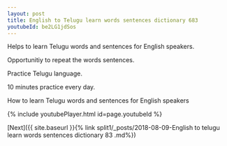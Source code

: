 ```yaml
---
layout: post
title: English to Telugu learn words sentences dictionary 683 
youtubeId: be2LG1jdSos
---
```

 
 
Helps to learn Telugu words and sentences for English speakers.

Opportunitiy to repeat the words sentences. 

Practice Telugu language. 
 
10 minutes practice every day. 
 
How to learn Telugu words and sentences for English speakers 
 
{% include youtubePlayer.html id=page.youtubeId %}
 
 
[Next]({{ site.baseurl }}{% link  split1/_posts/2018-08-09-English to telugu learn words sentences dictionary 83 .md%})
 
